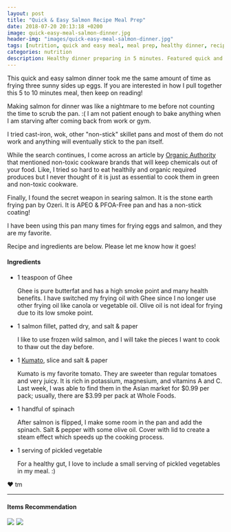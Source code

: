 ```yaml
---
layout: post
title: "Quick & Easy Salmon Recipe Meal Prep"
date: 2018-07-20 20:13:18 +0200
image: quick-easy-meal-salmon-dinner.jpg
header-img: "images/quick-easy-meal-salmon-dinner.jpg"
tags: [nutrition, quick and easy meal, meal prep, healthy dinner, recipe, salmon]
categories: nutrition
description: Healthy dinner preparing in 5 minutes. Featured quick and easy salmon dinner
---
```


This quick and easy salmon dinner took me the same amount of time as frying three sunny sides up eggs. If you are interested in how I pull together this 5 to 10 minutes meal, then keep on reading! 

Making salmon for dinner was like a nightmare to me before not counting the time to scrub the pan. :( I am not patient enough to bake anything when I am starving after coming back from work or gym.

I tried cast-iron, wok, other "non-stick" skillet pans and most of them do not work and anything will eventually stick to the pan itself.

While the search continues, I come across an article by [Organic Authority][organic-authority] that mentioned non-toxic cookware brands that will keep chemicals out of your food. Like, I tried so hard to eat healthily and organic required produces but I never thought of it is just as essential to cook them in green and non-toxic cookware. 

Finally, I found the secret weapon in searing salmon. It is the stone earth frying pan by Ozeri. It is APEO & PFOA-Free pan and has a non-stick coating! 

I have been using this pan many times for frying eggs and salmon, and they are my favorite. 

Recipe and ingredients are below. Please let me know how it goes!

#### Ingredients

* 1 teaspoon of Ghee

    Ghee is pure butterfat and has a high smoke point and many health benefits. I have switched my frying oil with Ghee since I no longer use other frying oil like canola or vegetable oil. Olive oil is not ideal for frying due to its low smoke point.  

* 1 salmon fillet, patted dry, and salt & paper

    I like to use frozen wild salmon, and I will take the pieces I want to cook to thaw out the day before.

* 1 [Kumato][kumato], slice and salt & paper

    Kumato is my favorite tomato. They are sweeter than regular tomatoes and very juicy. It is rich in potassium, magnesium, and vitamins A and C. Last week, I was able to find them in the Asian market for $0.99 per pack; usually, there are $3.99 per pack at Whole Foods. 

* 1 handful of spinach

    After salmon is flipped, I make some room in the pan and add the spinach. Salt & pepper with some olive oil. Cover with lid to create a steam effect which speeds up the cooking process.

* 1 serving of pickled vegetable
 
    For a healthy gut, I love to include a small serving of pickled vegetables in my meal. :) 



❤ tm

***

#### Items Recommendation

<a target="_blank"  href="https://www.amazon.com/gp/product/B00GG5FBKW/ref=as_li_tl?ie=UTF8&camp=1789&creative=9325&creativeASIN=B00GG5FBKW&linkCode=as2&tag=pickupstrengt-20&linkId=bee7a80581320983167ef7ef33ffc10d"><img border="0" src="//ws-na.amazon-adsystem.com/widgets/q?_encoding=UTF8&MarketPlace=US&ASIN=B00GG5FBKW&ServiceVersion=20070822&ID=AsinImage&WS=1&Format=_SL110_&tag=pickupstrengt-20" ></a><img src="//ir-na.amazon-adsystem.com/e/ir?t=pickupstrengt-20&l=am2&o=1&a=B00GG5FBKW" width="1" height="1" border="0" alt="" style="border:none !important; margin:0px !important;" />
<a target="_blank"  href="https://www.amazon.com/gp/product/B000QX94JE/ref=as_li_tl?ie=UTF8&camp=1789&creative=9325&creativeASIN=B000QX94JE&linkCode=as2&tag=pickupstrengt-20&linkId=25328146a85d36d3379002878190931c"><img border="0" src="//ws-na.amazon-adsystem.com/widgets/q?_encoding=UTF8&MarketPlace=US&ASIN=B000QX94JE&ServiceVersion=20070822&ID=AsinImage&WS=1&Format=_SL110_&tag=pickupstrengt-20" ></a><img src="//ir-na.amazon-adsystem.com/e/ir?t=pickupstrengt-20&l=am2&o=1&a=B000QX94JE" width="1" height="1" border="0" alt="" style="border:none !important; margin:0px !important;" />


[organic-authority]: http://www.organicauthority.com/7-non-toxic-cookware-brands-to-keep-chemicals-out-of-your-food/
[kumato]: https://www.kumato.com/en/faq